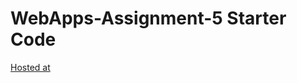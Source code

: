 # WebApps-Assignment-5 Starter Code

[Hosted at](https://44-563-webapps-f21.github.io/webapps-s21-assignment-5-praneethkumar695/animals.html)